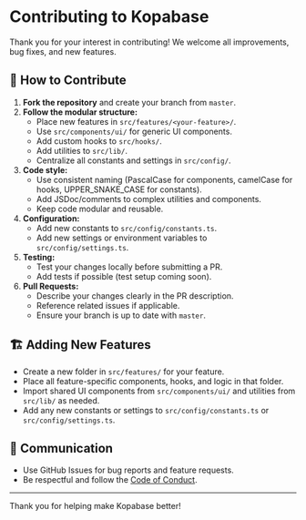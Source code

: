 # Contributing to Kopabase

Thank you for your interest in contributing! We welcome all improvements, bug fixes, and new features.

## 🧩 How to Contribute

1. **Fork the repository** and create your branch from `master`.
2. **Follow the modular structure:**
   - Place new features in `src/features/<your-feature>/`.
   - Use `src/components/ui/` for generic UI components.
   - Add custom hooks to `src/hooks/`.
   - Add utilities to `src/lib/`.
   - Centralize all constants and settings in `src/config/`.
3. **Code style:**
   - Use consistent naming (PascalCase for components, camelCase for hooks, UPPER_SNAKE_CASE for constants).
   - Add JSDoc/comments to complex utilities and components.
   - Keep code modular and reusable.
4. **Configuration:**
   - Add new constants to `src/config/constants.ts`.
   - Add new settings or environment variables to `src/config/settings.ts`.
5. **Testing:**
   - Test your changes locally before submitting a PR.
   - Add tests if possible (test setup coming soon).
6. **Pull Requests:**
   - Describe your changes clearly in the PR description.
   - Reference related issues if applicable.
   - Ensure your branch is up to date with `master`.

## 🏗️ Adding New Features
- Create a new folder in `src/features/` for your feature.
- Place all feature-specific components, hooks, and logic in that folder.
- Import shared UI components from `src/components/ui/` and utilities from `src/lib/` as needed.
- Add any new constants or settings to `src/config/constants.ts` or `src/config/settings.ts`.

## 💬 Communication
- Use GitHub Issues for bug reports and feature requests.
- Be respectful and follow the [Code of Conduct](CODE_OF_CONDUCT.md).

---

Thank you for helping make Kopabase better! 